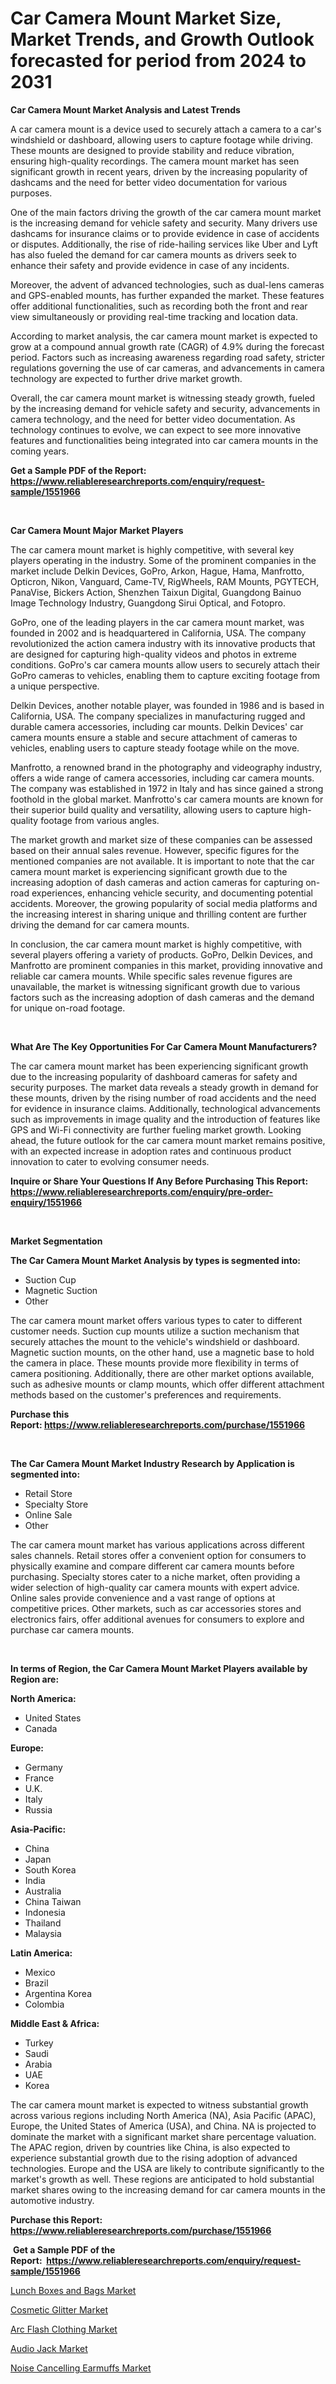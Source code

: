 <p><h1>Car Camera Mount Market Size, Market Trends, and Growth Outlook forecasted for period from 2024 to 2031</h1></p><p><strong>Car Camera Mount Market Analysis and Latest Trends</strong></p>
<p><p>A car camera mount is a device used to securely attach a camera to a car's windshield or dashboard, allowing users to capture footage while driving. These mounts are designed to provide stability and reduce vibration, ensuring high-quality recordings. The camera mount market has seen significant growth in recent years, driven by the increasing popularity of dashcams and the need for better video documentation for various purposes.</p><p>One of the main factors driving the growth of the car camera mount market is the increasing demand for vehicle safety and security. Many drivers use dashcams for insurance claims or to provide evidence in case of accidents or disputes. Additionally, the rise of ride-hailing services like Uber and Lyft has also fueled the demand for car camera mounts as drivers seek to enhance their safety and provide evidence in case of any incidents.</p><p>Moreover, the advent of advanced technologies, such as dual-lens cameras and GPS-enabled mounts, has further expanded the market. These features offer additional functionalities, such as recording both the front and rear view simultaneously or providing real-time tracking and location data.</p><p>According to market analysis, the car camera mount market is expected to grow at a compound annual growth rate (CAGR) of 4.9% during the forecast period. Factors such as increasing awareness regarding road safety, stricter regulations governing the use of car cameras, and advancements in camera technology are expected to further drive market growth.</p><p>Overall, the car camera mount market is witnessing steady growth, fueled by the increasing demand for vehicle safety and security, advancements in camera technology, and the need for better video documentation. As technology continues to evolve, we can expect to see more innovative features and functionalities being integrated into car camera mounts in the coming years.</p></p>
<p><strong>Get a Sample PDF of the Report:&nbsp; <a href="https://www.reliableresearchreports.com/enquiry/request-sample/1551966">https://www.reliableresearchreports.com/enquiry/request-sample/1551966</a></strong></p>
<p>&nbsp;</p>
<p><strong>Car Camera Mount Major Market Players</strong></p>
<p><p>The car camera mount market is highly competitive, with several key players operating in the industry. Some of the prominent companies in the market include Delkin Devices, GoPro, Arkon, Hague, Hama, Manfrotto, Opticron, Nikon, Vanguard, Came-TV, RigWheels, RAM Mounts, PGYTECH, PanaVise, Bickers Action, Shenzhen Taixun Digital, Guangdong Bainuo Image Technology Industry, Guangdong Sirui Optical, and Fotopro.</p><p>GoPro, one of the leading players in the car camera mount market, was founded in 2002 and is headquartered in California, USA. The company revolutionized the action camera industry with its innovative products that are designed for capturing high-quality videos and photos in extreme conditions. GoPro's car camera mounts allow users to securely attach their GoPro cameras to vehicles, enabling them to capture exciting footage from a unique perspective.</p><p>Delkin Devices, another notable player, was founded in 1986 and is based in California, USA. The company specializes in manufacturing rugged and durable camera accessories, including car mounts. Delkin Devices' car camera mounts ensure a stable and secure attachment of cameras to vehicles, enabling users to capture steady footage while on the move.</p><p>Manfrotto, a renowned brand in the photography and videography industry, offers a wide range of camera accessories, including car camera mounts. The company was established in 1972 in Italy and has since gained a strong foothold in the global market. Manfrotto's car camera mounts are known for their superior build quality and versatility, allowing users to capture high-quality footage from various angles.</p><p>The market growth and market size of these companies can be assessed based on their annual sales revenue. However, specific figures for the mentioned companies are not available. It is important to note that the car camera mount market is experiencing significant growth due to the increasing adoption of dash cameras and action cameras for capturing on-road experiences, enhancing vehicle security, and documenting potential accidents. Moreover, the growing popularity of social media platforms and the increasing interest in sharing unique and thrilling content are further driving the demand for car camera mounts.</p><p>In conclusion, the car camera mount market is highly competitive, with several players offering a variety of products. GoPro, Delkin Devices, and Manfrotto are prominent companies in this market, providing innovative and reliable car camera mounts. While specific sales revenue figures are unavailable, the market is witnessing significant growth due to various factors such as the increasing adoption of dash cameras and the demand for unique on-road footage.</p></p>
<p>&nbsp;</p>
<p><strong>What Are The Key Opportunities For Car Camera Mount Manufacturers?</strong></p>
<p><p>The car camera mount market has been experiencing significant growth due to the increasing popularity of dashboard cameras for safety and security purposes. The market data reveals a steady growth in demand for these mounts, driven by the rising number of road accidents and the need for evidence in insurance claims. Additionally, technological advancements such as improvements in image quality and the introduction of features like GPS and Wi-Fi connectivity are further fueling market growth. Looking ahead, the future outlook for the car camera mount market remains positive, with an expected increase in adoption rates and continuous product innovation to cater to evolving consumer needs.</p></p>
<p><strong>Inquire or Share Your Questions If Any Before Purchasing This Report: <a href="https://www.reliableresearchreports.com/enquiry/pre-order-enquiry/1551966">https://www.reliableresearchreports.com/enquiry/pre-order-enquiry/1551966</a></strong></p>
<p>&nbsp;</p>
<p><strong>Market Segmentation</strong></p>
<p><strong>The Car Camera Mount Market Analysis by types is segmented into:</strong></p>
<p><ul><li>Suction Cup</li><li>Magnetic Suction</li><li>Other</li></ul></p>
<p><p>The car camera mount market offers various types to cater to different customer needs. Suction cup mounts utilize a suction mechanism that securely attaches the mount to the vehicle's windshield or dashboard. Magnetic suction mounts, on the other hand, use a magnetic base to hold the camera in place. These mounts provide more flexibility in terms of camera positioning. Additionally, there are other market options available, such as adhesive mounts or clamp mounts, which offer different attachment methods based on the customer's preferences and requirements.</p></p>
<p><strong>Purchase this Report:&nbsp;<a href="https://www.reliableresearchreports.com/purchase/1551966">https://www.reliableresearchreports.com/purchase/1551966</a></strong></p>
<p>&nbsp;</p>
<p><strong>The Car Camera Mount Market Industry Research by Application is segmented into:</strong></p>
<p><ul><li>Retail Store</li><li>Specialty Store</li><li>Online Sale</li><li>Other</li></ul></p>
<p><p>The car camera mount market has various applications across different sales channels. Retail stores offer a convenient option for consumers to physically examine and compare different car camera mounts before purchasing. Specialty stores cater to a niche market, often providing a wider selection of high-quality car camera mounts with expert advice. Online sales provide convenience and a vast range of options at competitive prices. Other markets, such as car accessories stores and electronics fairs, offer additional avenues for consumers to explore and purchase car camera mounts.</p></p>
<p>&nbsp;</p>
<p><strong>In terms of Region, the Car Camera Mount Market Players available by Region are:</strong></p>
<p>
    <p> <strong> North America: </strong>
        <ul>
            <li>United States</li>
            <li>Canada</li>
        </ul>
        </p> 
    <p> <strong> Europe: </strong>
        <ul>
            <li>Germany</li>
            <li>France</li>
            <li>U.K.</li>
            <li>Italy</li>
            <li>Russia</li>
        </ul>
        </p> 
    <p> <strong> Asia-Pacific: </strong>
        <ul>
            <li>China</li>
            <li>Japan</li>
            <li>South Korea</li>
            <li>India</li>
            <li>Australia</li>
            <li>China Taiwan</li>
            <li>Indonesia</li>
            <li>Thailand</li>
            <li>Malaysia</li>
        </ul>
        </p> 
    <p> <strong> Latin America: </strong>
        <ul>
            <li>Mexico</li>
            <li>Brazil</li>
            <li>Argentina Korea</li>
            <li>Colombia</li>
        </ul>
        </p> 
    <p> <strong> Middle East & Africa: </strong>
        <ul>
            <li>Turkey</li>
            <li>Saudi</li>
            <li>Arabia</li>
            <li>UAE</li>
            <li>Korea</li>
        </ul>
    </p>
    </p>
<p><p>The car camera mount market is expected to witness substantial growth across various regions including North America (NA), Asia Pacific (APAC), Europe, the United States of America (USA), and China. NA is projected to dominate the market with a significant market share percentage valuation. The APAC region, driven by countries like China, is also expected to experience substantial growth due to the rising adoption of advanced technologies. Europe and the USA are likely to contribute significantly to the market's growth as well. These regions are anticipated to hold substantial market shares owing to the increasing demand for car camera mounts in the automotive industry.</p></p>
<p><strong>Purchase this Report: <a href="https://www.reliableresearchreports.com/purchase/1551966">https://www.reliableresearchreports.com/purchase/1551966</a></strong></p>
<p>&nbsp;<strong>Get a Sample PDF of the Report:&nbsp;&nbsp;<a href="https://www.reliableresearchreports.com/enquiry/request-sample/1551966">https://www.reliableresearchreports.com/enquiry/request-sample/1551966</a></strong></p>
<p><strong></strong></p>
<p><p><a href="https://github.com/aashishrp02/Market-Research-Report-List-1/blob/main/lunch-boxes-and-bags-market.md">Lunch Boxes and Bags Market</a></p><p><a href="https://github.com/rahu1502/Market-Research-Report-List-2/blob/main/cosmetic-glitter-market.md">Cosmetic Glitter Market</a></p><p><a href="https://github.com/rahu1505/Market-Research-Report-List-2/blob/main/arc-flash-clothing-market.md">Arc Flash Clothing Market</a></p><p><a href="https://github.com/aashishrp/Market-Research-Report-List-1/blob/main/audio-jack-market.md">Audio Jack Market</a></p><p><a href="https://github.com/rahu1506/Market-Research-Report-List-2/blob/main/noise-cancelling-earmuffs-market.md">Noise Cancelling Earmuffs Market</a></p></p>